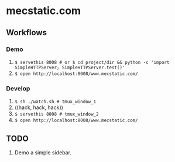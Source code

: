 # mecstatic.com

## Workflows

### Demo

1. ``$ servethis 8008 # or $ cd project/dir && python -c 'import SimpleHTTPServer; SimpleHTTPServer.test()'``
2. ``$ open http://localhost:8008/www.mecstatic.com/``

### Develop

1. ``$ sh ./watch.sh # tmux_window_1``
2. ((hack, hack, hack))
3. ``$ servethis 8008 # tmux_window_2``
4. ``$ open http://localhost:8008/www.mecstatic.com/``

## TODO

1. Demo a simple sidebar.

